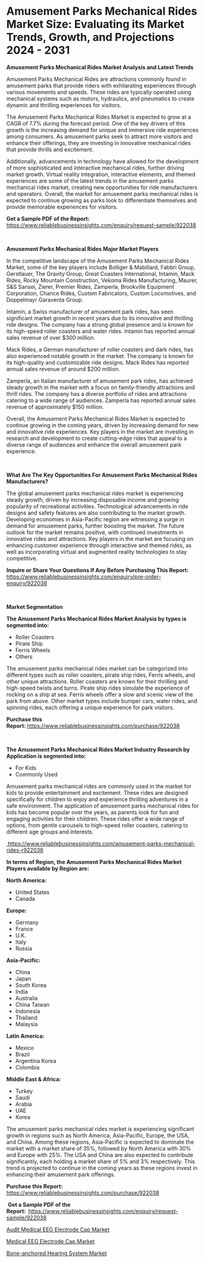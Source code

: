 <p><h1>Amusement Parks Mechanical Rides Market Size: Evaluating its Market Trends, Growth, and Projections 2024 - 2031</h1></p><p><strong>Amusement Parks Mechanical Rides Market Analysis and Latest Trends</strong></p>
<p><p>Amusement Parks Mechanical Rides are attractions commonly found in amusement parks that provide riders with exhilarating experiences through various movements and speeds. These rides are typically operated using mechanical systems such as motors, hydraulics, and pneumatics to create dynamic and thrilling experiences for visitors.</p><p>The Amusement Parks Mechanical Rides Market is expected to grow at a CAGR of 7.7% during the forecast period. One of the key drivers of this growth is the increasing demand for unique and immersive ride experiences among consumers. As amusement parks seek to attract more visitors and enhance their offerings, they are investing in innovative mechanical rides that provide thrills and excitement.</p><p>Additionally, advancements in technology have allowed for the development of more sophisticated and interactive mechanical rides, further driving market growth. Virtual reality integration, interactive elements, and themed experiences are some of the latest trends in the amusement parks mechanical rides market, creating new opportunities for ride manufacturers and operators. Overall, the market for amusement parks mechanical rides is expected to continue growing as parks look to differentiate themselves and provide memorable experiences for visitors.</p></p>
<p><strong>Get a Sample PDF of the Report:&nbsp;</strong> <a href="https://www.reliablebusinessinsights.com/enquiry/request-sample/922038">https://www.reliablebusinessinsights.com/enquiry/request-sample/922038</a></p>
<p>&nbsp;</p>
<p><strong>Amusement Parks Mechanical Rides Major Market Players</strong></p>
<p><p>In the competitive landscape of the Amusement Parks Mechanical Rides Market, some of the key players include Bolliger & Mabillard, Fabbri Group, Gerstlauer, The Gravity Group, Great Coasters International, Intamin, Mack Rides, Rocky Mountain Construction, Vekoma Rides Manufacturing, Maurer, S&S Sansei, Zierer, Premier Rides, Zamperla, Brookville Equipment Corporation, Chance Rides, Custom Fabricators, Custom Locomotives, and Doppelmayr Garaventa Group.</p><p>Intamin, a Swiss manufacturer of amusement park rides, has seen significant market growth in recent years due to its innovative and thrilling ride designs. The company has a strong global presence and is known for its high-speed roller coasters and water rides. Intamin has reported annual sales revenue of over $300 million.</p><p>Mack Rides, a German manufacturer of roller coasters and dark rides, has also experienced notable growth in the market. The company is known for its high-quality and customizable ride designs. Mack Rides has reported annual sales revenue of around $200 million.</p><p>Zamperla, an Italian manufacturer of amusement park rides, has achieved steady growth in the market with a focus on family-friendly attractions and thrill rides. The company has a diverse portfolio of rides and attractions catering to a wide range of audiences. Zamperla has reported annual sales revenue of approximately $150 million.</p><p>Overall, the Amusement Parks Mechanical Rides Market is expected to continue growing in the coming years, driven by increasing demand for new and innovative ride experiences. Key players in the market are investing in research and development to create cutting-edge rides that appeal to a diverse range of audiences and enhance the overall amusement park experience.</p></p>
<p>&nbsp;</p>
<p><strong>What Are The Key Opportunities For Amusement Parks Mechanical Rides Manufacturers?</strong></p>
<p><p>The global amusement parks mechanical rides market is experiencing steady growth, driven by increasing disposable income and growing popularity of recreational activities. Technological advancements in ride designs and safety features are also contributing to the market growth. Developing economies in Asia-Pacific region are witnessing a surge in demand for amusement parks, further boosting the market. The future outlook for the market remains positive, with continued investments in innovative rides and attractions. Key players in the market are focusing on enhancing customer experience through interactive and themed rides, as well as incorporating virtual and augmented reality technologies to stay competitive.</p></p>
<p><strong>Inquire or Share Your Questions If Any Before Purchasing This Report:</strong> <a href="https://www.reliablebusinessinsights.com/enquiry/pre-order-enquiry/922038">https://www.reliablebusinessinsights.com/enquiry/pre-order-enquiry/922038</a></p>
<p>&nbsp;</p>
<p><strong>Market Segmentation</strong></p>
<p><strong>The Amusement Parks Mechanical Rides Market Analysis by types is segmented into:</strong></p>
<p><ul><li>Roller Coasters</li><li>Pirate Ship</li><li>Ferris Wheels</li><li>Others</li></ul></p>
<p><p>The amusement parks mechanical rides market can be categorized into different types such as roller coasters, pirate ship rides, Ferris wheels, and other unique attractions. Roller coasters are known for their thrilling and high-speed twists and turns. Pirate ship rides simulate the experience of rocking on a ship at sea. Ferris wheels offer a slow and scenic view of the park from above. Other market types include bumper cars, water rides, and spinning rides, each offering a unique experience for park visitors.</p></p>
<p><strong>Purchase this Report:&nbsp;</strong><a href="https://www.reliablebusinessinsights.com/purchase/922038">https://www.reliablebusinessinsights.com/purchase/922038</a></p>
<p>&nbsp;</p>
<p><strong>The Amusement Parks Mechanical Rides Market Industry Research by Application is segmented into:</strong></p>
<p><ul><li>For Kids</li><li>Commonly Used</li></ul></p>
<p><p>Amusement parks mechanical rides are commonly used in the market for kids to provide entertainment and excitement. These rides are designed specifically for children to enjoy and experience thrilling adventures in a safe environment. The application of amusement parks mechanical rides for kids has become popular over the years, as parents look for fun and engaging activities for their children. These rides offer a wide range of options, from gentle carousels to high-speed roller coasters, catering to different age groups and interests.</p></p>
<p><a href="https://www.reliablebusinessinsights.com/amusement-parks-mechanical-rides-r922038">&nbsp;https://www.reliablebusinessinsights.com/amusement-parks-mechanical-rides-r922038</a></p>
<p><strong>In terms of Region, the Amusement Parks Mechanical Rides Market Players available by Region are:</strong></p>
<p>
    <p> <strong> North America: </strong>
        <ul>
            <li>United States</li>
            <li>Canada</li>
        </ul>
        </p> 
    <p> <strong> Europe: </strong>
        <ul>
            <li>Germany</li>
            <li>France</li>
            <li>U.K.</li>
            <li>Italy</li>
            <li>Russia</li>
        </ul>
        </p> 
    <p> <strong> Asia-Pacific: </strong>
        <ul>
            <li>China</li>
            <li>Japan</li>
            <li>South Korea</li>
            <li>India</li>
            <li>Australia</li>
            <li>China Taiwan</li>
            <li>Indonesia</li>
            <li>Thailand</li>
            <li>Malaysia</li>
        </ul>
        </p> 
    <p> <strong> Latin America: </strong>
        <ul>
            <li>Mexico</li>
            <li>Brazil</li>
            <li>Argentina Korea</li>
            <li>Colombia</li>
        </ul>
        </p> 
    <p> <strong> Middle East & Africa: </strong>
        <ul>
            <li>Turkey</li>
            <li>Saudi</li>
            <li>Arabia</li>
            <li>UAE</li>
            <li>Korea</li>
        </ul>
    </p>
    </p>
<p><p>The amusement parks mechanical rides market is experiencing significant growth in regions such as North America, Asia-Pacific, Europe, the USA, and China. Among these regions, Asia-Pacific is expected to dominate the market with a market share of 35%, followed by North America with 30% and Europe with 25%. The USA and China are also expected to contribute significantly, each holding a market share of 5% and 3% respectively. This trend is projected to continue in the coming years as these regions invest in enhancing their amusement park offerings.</p></p>
<p><strong>Purchase this Report: </strong><a href="https://www.reliablebusinessinsights.com/purchase/922038">https://www.reliablebusinessinsights.com/purchase/922038</a></p>
<p>&nbsp;<strong>Get a Sample PDF of the Report:&nbsp;&nbsp;</strong><a href="https://www.reliablebusinessinsights.com/enquiry/request-sample/922038">https://www.reliablebusinessinsights.com/enquiry/request-sample/922038</a></p>
<p><strong></strong></p>
<p><p><a href="https://github.com/ZackaryHalvorson2023/Market-Research-Report-List-1/blob/main/audlt-medical-eeg-electrode-cap-market.md">Audlt Medical EEG Electrode Cap Market</a></p><p><a href="https://github.com/DeonteStanton2023/Market-Research-Report-List-1/blob/main/medical-eeg-electrode-cap-market.md">Medical EEG Electrode Cap Market</a></p><p><a href="https://github.com/Glendatilghmankmgz0rbhwpy/Market-Research-Report-List-3/blob/main/bone-anchored-hearing-system-market.md">Bone-anchored Hearing System Market</a></p></p>